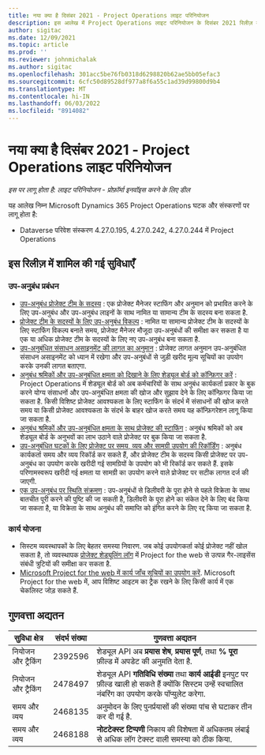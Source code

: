 ```yaml
---
title: नया क्या है दिसंबर 2021 - Project Operations लाइट परिनियोजन
description: इस आलेख में Project Operations लाइट परिनियोजन के दिसंबर 2021 रिलीज़ में उपलब्ध गुणवत्ता अद्यतनों के बारे में जानकारी दी गई है.
author: sigitac
ms.date: 12/09/2021
ms.topic: article
ms.prod: ''
ms.reviewer: johnmichalak
ms.author: sigitac
ms.openlocfilehash: 301acc5be76fb0318d6298820b62ae5bb05efac3
ms.sourcegitcommit: 6cfc50d89528df977a8f6a55c1ad39d99800d9b4
ms.translationtype: MT
ms.contentlocale: hi-IN
ms.lasthandoff: 06/03/2022
ms.locfileid: "8914082"
---
```

# <a name="whats-new-december-2021---project-operations-lite-deployment"></a>नया क्या है दिसंबर 2021 - Project Operations लाइट परिनियोजन

_इस पर लागू होता है: लाइट परिनियोजन - प्रोफ़ॉर्मा इनवॉइस करने के लिए डील_

यह आलेख निम्न Microsoft Dynamics 365 Project Operations घटक और संस्करणों पर लागू होता है:

- Dataverse परिवेश संस्करण 4.27.0.195, 4.27.0.242, 4.27.0.244 में Project Operations


## <a name="features-included-in-this-release"></a>इस रिलीज़ में शामिल की गई सुविधाएँ

### <a name="subcontract-management"></a>उप-अनुबंध प्रबंधन 

- [उप-अनुबंध प्रोजेक्ट टीम के सदस्य](../subcontracting/subcontracting-project-team-members.md) : एक प्रोजेक्ट मैनेजर स्टाफिंग और अनुमान को प्रभावित करने के लिए उप-अनुबंध और उप-अनुबंध लाइनों के साथ नामित या सामान्य टीम के सदस्य बना सकता है.
- [प्रोजेक्ट टीम के सदस्यों के लिए उप-अनुबंध विकल्प](../subcontracting/subcon-options.md) : नामित या सामान्य प्रोजेक्ट टीम के सदस्यों के लिए स्टाफिंग विकल्प बनाते समय, प्रोजेक्ट मैनेजर मौजूदा उप-अनुबंधों की समीक्षा कर सकता है या एक या अधिक प्रोजेक्ट टीम के सदस्यों के लिए नए उप-अनुबंध बना सकता है. 
- [उप-अनुबंधित संसाधन असाइनमेंट की लागत का अनुमान](../subcontracting/costing-subcon-ra.md) : प्रोजेक्ट लागत अनुमान उप-अनुबंधित संसाधन असाइनमेंट को ध्यान में रखेगा और उप-अनुबंधों से जुड़ी खरीद मूल्य सूचियों का उपयोग करके उनकी लागत बताएगा. 
- [अनुबंध श्रमिकों और उप-अनुबंधित क्षमता को दिखाने के लिए शेड्यूल बोर्ड को कॉन्फ़िगर करें](../subcontracting/configure-sb-subcon.md) : Project Operations में शेड्यूल बोर्ड को अब कर्मचारियों के साथ अनुबंध कार्यकर्ता प्रकार के बुक करने योग्य संसाधनों और उप-अनुबंधित क्षमता की खोज और सुझाव देने के लिए कॉन्फ़िगर किया जा सकता है. किसी विशिष्ट प्रोजेक्ट आवश्यकता के लिए स्टाफिंग के संदर्भ में संसाधनों की खोज करते समय या किसी प्रोजेक्ट आवश्यकता के संदर्भ के बाहर खोज करते समय यह कॉन्फ़िगरेशन लागू किया जा सकता है.
- [अनुबंध श्रमिकों और उप-अनुबंधित क्षमता के साथ प्रोजेक्ट की स्टाफिंग](../subcontracting/staffing-cw.md) : अनुबंध श्रमिकों को अब शेड्यूल बोर्ड के अनुभवों का लाभ उठाने वाले प्रोजेक्ट पर बुक किया जा सकता है.
- [उप-अनुबंधित घटकों के लिए प्रोजेक्ट पर समय, व्यय और सामग्री उपयोग की रिकॉर्डिंग](../subcontracting/recording-subcon-actuals.md) : अनुबंध कार्यकर्ता समय और व्यय रिकॉर्ड कर सकते हैं, और प्रोजेक्ट टीम के सदस्य किसी प्रोजेक्ट पर उप-अनुबंध का उपयोग करके खरीदी गई सामग्रियों के उपयोग को भी रिकॉर्ड कर सकते हैं. इसके परिणामस्वरूप खरीदी गई क्षमता या सामग्री का उपयोग करने वाले प्रोजेक्ट पर सटीक लागत दर्ज की जाएगी.
- [एक उप-अनुबंध पर स्थिति संक्रमण](../subcontracting/subcon-states.md) : उप-अनुबंधों से डिलीवरी के पूरा होने से पहले विक्रेता के साथ बातचीत पूरी करने की पुष्टि की जा सकती है, डिलीवरी के पूरा होने का संकेत देने के लिए बंद किया जा सकता है, या विक्रेता के साथ अनुबंध की समाप्ति को इंगित करने के लिए रद्द किया जा सकता है.

### <a name="task-planning"></a>कार्य योजना
- सिस्टम व्यवस्थापकों के लिए बेहतर समस्या निवारण. जब कोई उपयोगकर्ता कोई प्रोजेक्ट नहीं खोल सकता है, तो व्यवस्थापक [प्रोजेक्ट शेड्यूलिंग लॉग](../../project-management/schedule-api-logs.md) में Project for the web से उत्पन्न गैर-लाइसेंस संबंधी त्रुटियों की समीक्षा कर सकता है.
- [Microsoft Project for the web में कार्य जाँच सूचियों का उपयोग करें](https://support.microsoft.com/en-us/office/use-task-checklists-in-microsoft-project-for-the-web-c69bcf73-5c75-4ad3-9893-6d6f92360e9c). Microsoft Project for the web में, आप विशिष्ट आइटम का ट्रैक रखने के लिए किसी कार्य में एक चेकलिस्ट जोड़ सकते हैं.

## <a name="quality-updates"></a>गुणवत्ता अद्यतन

| **सुविधा क्षेत्र** | **संदर्भ संख्या** | **गुणवत्ता अद्यतन** |
| --- | --- | --- |
| नियोजन और ट्रैकिंग | 2392596 | शेड्यूल API अब **प्रयास शेष**, **प्रयास पूर्ण**, तथा **% पूरा** फ़ील्ड में अपडेट की अनुमति देता है. |
| नियोजन और ट्रैकिंग | 2478497 | शेड्यूल API **गतिविधि संख्या** तथा **कार्य आईडी** इनपुट पर फ़ील्ड खाली हो सकते हैं क्योंकि सिस्टम उन्हें स्वचालित नंबरिंग का उपयोग करके पॉप्युलेट करेगा.|
| समय और व्यय | 2468135 | अनुमोदन के लिए पुनर्प्रयासों की संख्या पांच से घटाकर तीन कर दी गई है. |
| समय और व्यय | 2468188 | **नोटटेक्स्ट** **टिप्पणी** निकाय की विशेषता में अधिकतम लंबाई से अधिक लॉग टेक्स्ट वाली समस्या को ठीक किया. |
